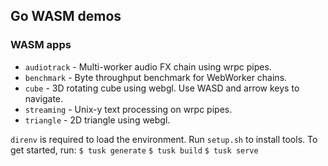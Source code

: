## Go WASM demos

### WASM apps
* `audiotrack` - Multi-worker audio FX chain using wrpc pipes.
* `benchmark` - Byte throughput benchmark for WebWorker chains.
* `cube` - 3D rotating cube using webgl. Use WASD and arrow keys to navigate.
* `streaming` - Unix-y text processing on wrpc pipes.
* `triangle` - 2D triangle using webgl.

`direnv` is required to load the environment. Run `setup.sh` to install tools.
To get started, run:
`$ tusk generate`
`$ tusk build`
`$ tusk serve`
